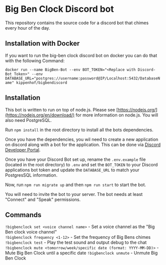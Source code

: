 # Big Ben Clock Discord bot
This repository contains the source code for a discord bot that chimes every hour of the day.

## Installation with Docker
If you want to run the big-ben clock discord bot on docker you can do that with the following Command:
   
`docker run --name BigBen-Bot --env BOT_TOKEN="<Replace with Discord-Bot Token>" --env DATABASE_URL="postgres://username:password@IP/Localhost:5432/DatabaseName" kippenhof/bigbendiscord` 


## Installation
This bot is written to run on top of node.js. Please see [https://nodejs.org/](https://nodejs.org/en/download/) for more information on node.js. You will also need PostgreSQL.

Run `npm install` in the root directory to install all the bots dependencies.

Once you have the dependencies, you wil need to create a new application on discord along with a bot for the application. This can be done via [Discord Developer Portal](https://discordapp.com/developers/).

Once you have your Discord Bot set up, rename the `.env.example` file (located in the root directory) to `.env` and set the `BOT_TOKEN` to your Discord applications bot token and update the `DATABASE_URL` to match your PostgresSQL information.

Now, run `npm run migrate up` and then `npm run start` to start the bot.

You will need to invite the bot to your server. The bot needs at least "Connect" and "Speak" permissions.

## Commands
`!bigbenclock set <voice channel name>` - Set a voice channel as the "Big Ben clock voice channel"  
`!bigbenclock frequency <1-12>` - Set the frequency of Big Bens chimes
`!bigbenclock test` - Play the test sound and output debug to the chat
`!bigbenclock mute <tomorrow/week/specific date (format: YYYY-MM-DD)>` - Mute Big Ben Clock until a specific date
`!bigbenclock unmute` - Unmute Big Ben Clock
